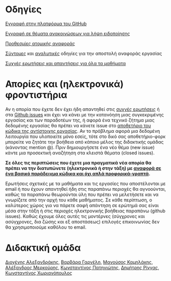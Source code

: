 # Οδηγίες

[Eγγραφή στην πλατφόρμα του GitHub](https://github.com/join)

[Εγγραφή σε θέματα ανακοινώσεων για λήψη ειδοποίησης](https://github.com/courses-ionio/help/issues)

[Προθεσμίες ατομικής αναφοράς](deadlines/)

[Σύντομες](submit/) και [αναλυτικές](guide/) οδηγίες για την αποστολή αναφοράς εργασίας

[Συχνές ερωτήσεις και απαντήσεις για όλα τα μαθήματα](faq/)

# Απορίες και (ηλεκτρονικά) φροντιστήρια 
Αν η απορία που έχετε δεν έχει ήδη απαντηθεί στις [συχνές ερωτήσεις](faq/) ή στα [Github issues](https://github.com/courses-ionio/help/issues) και έχει να κάνει με την κατανόηση μιας συγκεκριμένης εργασίας και των παραδοτέων της, ή αφορά ένα τεχνικό ζήτημα μιας δεδομένης εργασίας θα πρέπει να κάνετε issue στο [αποθετήριο του κώδικα της αντίστοιχης εργασίας](https://github.com/ioniodi/). Αν το πρόβλημα αφορά μια δεδομένη λειτουργία που υλοποιείτε μόνο εσείς, τότε στο δικό σας αποθετήριο-φορκ μπορείτε να ζητάτε την βοήθεια από κάποιο μέλος της διδακτικής ομάδας (κάνοντας mention @). Πριν δημιουργήσετε ένα νέο θέμα (new issue) κάντε μια προσεκτική αναζήτηση στα κλειστά θέματα (closed issues). 

**Σε όλες τις περιπτώσεις που έχετε μια πραγματικά νέα απορία θα πρέπει να την διατυπώνετε (ηλεκτρονικά ή στην τάξη) με [αναφορά σε ένα βασικό παράδειγμα κώδικα και όχι απλά προφορικά-γραπτά](https://stackoverflow.com/help/mcve).**

Ερωτήσεις σχετικές με τα μαθήματα και τις εργασίες που αποστέλονται με email ή που έχουν απαντηθεί ήδη στις παραπάνω περιοχές θα αγνοούνται, καθώς τα παραπάνω θεωρούνται ύλη που πρέπει να μελετήσετε και να γνωρίζετε από την αρχή του κάθε μαθήματος. Σε κάθε περίπτωση, ο καλύτερος χώρος για να πάρετε σαφή απάντηση σε ερώτημά σας είναι μέσα στην τάξη ή στις περιοχές ηλεκτρονικής βοήθειας παραπάνω (github issues). Καθώς έχουμε όλες αυτές τις μοντέρνες (σύγχρονες και ασύγχρονες, δια ζώσης και εξ αποστάσεως) επιλογές επικοινωνίας δεν θα χρησιμοποιούμε καθόλου το email.

# Διδακτική ομάδα
[Διογένης Αλεξανδράκης](https://github.com/diogenisAl/), [Βαρβάρα Γαρνέλη](https://github.com/bgarnb/), [Μανούσος Καμηλάκης](https://github.com/mkamgit), [Αλέξανδρος Μερκούρης](https://github.com/merkourisa), [Κωνσταντίνος Πατηνιώτης](https://github.com/c15pati), [Δημήτρης Ρίγγας](https://github.com/riggas-ionio), [Κωνσταντίνος Χωριανόπουλος](https://github.com/epidrome)
